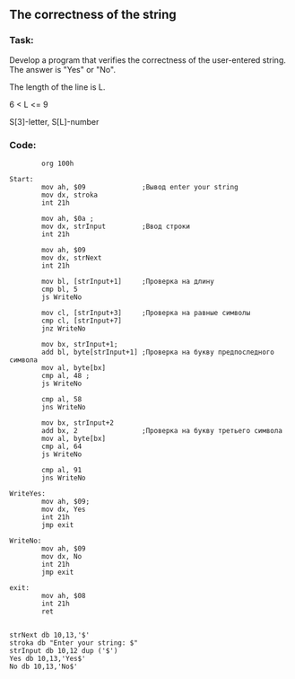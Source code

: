 ## The correctness of the string


### Task:

Develop a program that verifies the correctness of the user-entered string. The answer is "Yes" or "No".

The length of the line is L.

6 < L <= 9

S[3]-letter, S[L]-number

### Code:

```
        org 100h

Start:
        mov ah, $09              ;Вывод enter your string
        mov dx, stroka
        int 21h

        mov ah, $0a ;
        mov dx, strInput         ;Ввод строки
        int 21h

        mov ah, $09
        mov dx, strNext
        int 21h

        mov bl, [strInput+1]     ;Проверка на длину
        cmp bl, 5
        js WriteNo

        mov cl, [strInput+3]     ;Проверка на равные символы
        cmp cl, [strInput+7]
        jnz WriteNo
 
        mov bx, strInput+1;
        add bl, byte[strInput+1] ;Проверка на букву предпоследного символа
        mov al, byte[bx]
        cmp al, 48 ;
        js WriteNo
 
        cmp al, 58
        jns WriteNo
 
        mov bx, strInput+2
        add bx, 2                ;Проверка на букву третьего символа
        mov al, byte[bx]
        cmp al, 64
        js WriteNo

        cmp al, 91
        jns WriteNo
 
WriteYes: 
        mov ah, $09;
        mov dx, Yes
        int 21h
        jmp exit

WriteNo: 
        mov ah, $09
        mov dx, No
        int 21h
        jmp exit
 
exit: 
        mov ah, $08
        int 21h
        ret


strNext db 10,13,'$'
stroka db "Enter your string: $" 
strInput db 10,12 dup ('$')
Yes db 10,13,'Yes$'
No db 10,13,'No$'
```
